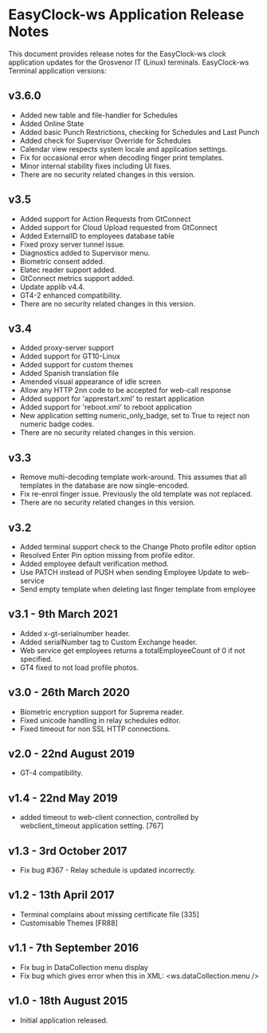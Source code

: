 EasyClock-ws Application Release Notes 
=======================================
 
This document provides release notes for the EasyClock-ws clock application updates for the Grosvenor IT (Linux) terminals. 
EasyClock-ws Terminal application versions: 

v3.6.0
----------------------
- Added new table and file-handler for Schedules
- Added Online State
- Added basic Punch Restrictions, checking for Schedules and Last Punch
- Added check for Supervisor Override for Schedules
- Calendar view respects system locale and application settings.
- Fix for occasional error when decoding finger print templates.
- Minor internal stability fixes including UI fixes.
- There are no security related changes in this version.

v3.5
----------------------
- Added support for Action Requests from GtConnect
- Added support for Cloud Upload requested from GtConnect
- Added ExternalID to employees database table
- Fixed proxy server tunnel issue.
- Diagnostics added to Supervisor menu.
- Biometric consent added.
- Elatec reader support added.
- GtConnect metrics support added.
- Update applib v4.4.
- GT4-2 enhanced compatibility.
- There are no security related changes in this version.

v3.4
----------------------
- Added proxy-server support
- Added support for GT10-Linux
- Added support for custom themes
- Added Spanish translation file
- Amended visual appearance of idle screen
- Allow any HTTP 2nn code to be accepted for web-call response
- Added support for 'apprestart.xml' to restart application
- Added support for 'reboot.xml' to reboot application
- New application setting numeric_only_badge, set to True to reject non numeric badge codes.
- There are no security related changes in this version.

v3.3
----------------------
- Remove multi-decoding template work-around. This assumes that all templates in the database are now single-encoded.
- Fix re-enrol finger issue. Previously the old template was not replaced.
- There are no security related changes in this version.

v3.2
----------------------
- Added terminal support check to the Change Photo profile editor option
- Resolved Enter Pin option missing from profile editor.
- Added employee default verification method.
- Use PATCH instead of PUSH when sending Employee Update to web-service
- Send empty template when deleting last finger template from employee

v3.1 - 9th March 2021 
----------------------
- Added x-gt-serialnumber header. 
- Added serialNumber tag to Custom Exchange header.  
- Web service get employees returns a totalEmployeeCount of 0 if not specified. 
- GT4 fixed to not load profile photos. 


v3.0 - 26th March 2020 
-----------------------
- Biometric encryption support for Suprema reader. 
- Fixed unicode handling in relay schedules editor. 
- Fixed timeout for non SSL HTTP connections. 


v2.0 - 22nd August 2019 
-----------------------
- GT-4 compatibility. 


v1.4 - 22nd May 2019 
---------------------
- added timeout to web-client connection, controlled by webclient_timeout application setting. [767]


v1.3 - 3rd October 2017 
-----------------------
- Fix bug #367 - Relay schedule is updated incorrectly. 

 
v1.2 - 13th April 2017 
----------------------
- Terminal complains about missing certificate file [335]
- Customisable Themes [FR88]


v1.1 - 7th September 2016 
-------------------------
- Fix bug in DataCollection menu display  
- Fix bug which gives error when this in XML: 
     <action> 
        <ws.dataCollection.menu /> 
     </action>
 

v1.0 - 18th August 2015 
-----------------------
- Initial application released. 
